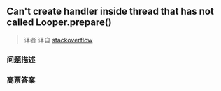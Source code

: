 ## Can't create handler inside thread that has not called Looper.prepare()

> 译者 译自 [stackoverflow](http://stackoverflow.com/questions/3875184/cant-create-handler-inside-thread-that-has-not-called-looper-prepare) 

### 问题描述 

### 高票答案 

